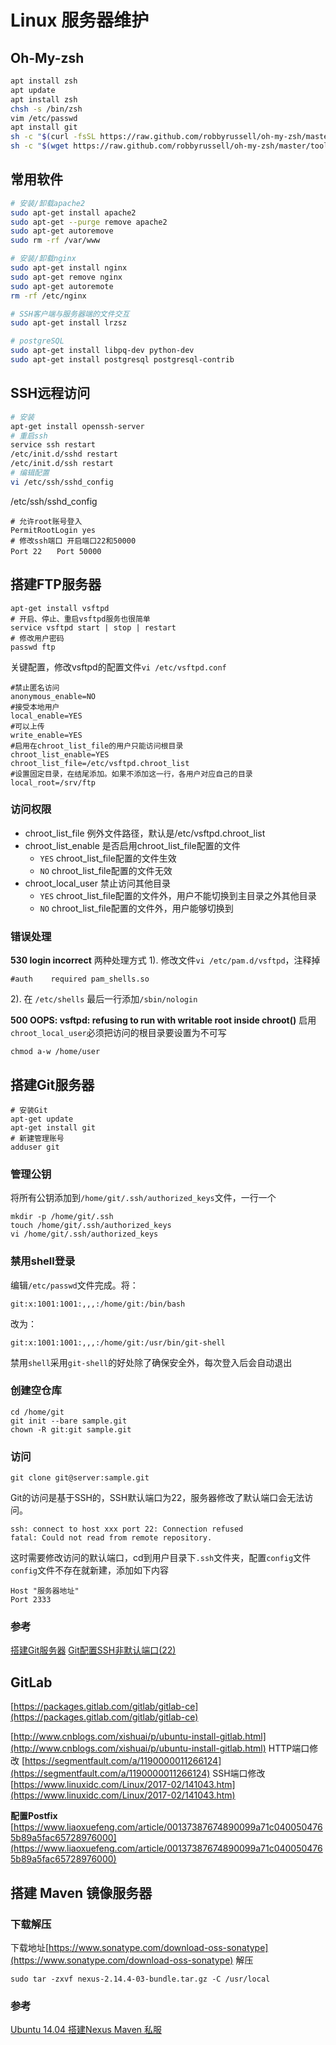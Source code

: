 # Linux 服务器维护

## Oh-My-zsh

```bash
apt install zsh
apt update
apt install zsh
chsh -s /bin/zsh
vim /etc/passwd
apt install git
sh -c "$(curl -fsSL https://raw.github.com/robbyrussell/oh-my-zsh/master/tools/install.sh)"
sh -c "$(wget https://raw.github.com/robbyrussell/oh-my-zsh/master/tools/install.sh -O -)"
```

## 常用软件

```bash
# 安装/卸载apache2
sudo apt-get install apache2
sudo apt-get --purge remove apache2
sudo apt-get autoremove
sudo rm -rf /var/www

# 安装/卸载nginx
sudo apt-get install nginx
sudo apt-get remove nginx
sudo apt-get autoremote
rm -rf /etc/nginx

# SSH客户端与服务器端的文件交互
sudo apt-get install lrzsz

# postgreSQL
sudo apt-get install libpq-dev python-dev
sudo apt-get install postgresql postgresql-contrib
```

## SSH远程访问

```bash
# 安装
apt-get install openssh-server
# 重启ssh
service ssh restart
/etc/init.d/sshd restart
/etc/init.d/ssh restart
# 编辑配置
vi /etc/ssh/sshd_config
```

/etc/ssh/sshd\_config

```text
# 允许root账号登入
PermitRootLogin yes
# 修改ssh端口 开启端口22和50000
Port 22　　Port 50000
```

## 搭建FTP服务器

```text
apt-get install vsftpd
# 开启、停止、重启vsftpd服务也很简单
service vsftpd start | stop | restart
# 修改用户密码
passwd ftp
```

关键配置，修改vsftpd的配置文件`vi /etc/vsftpd.conf`

```text
#禁止匿名访问
anonymous_enable=NO
#接受本地用户
local_enable=YES
#可以上传
write_enable=YES
#启用在chroot_list_file的用户只能访问根目录
chroot_list_enable=YES
chroot_list_file=/etc/vsftpd.chroot_list
#设置固定目录，在结尾添加。如果不添加这一行，各用户对应自己的目录
local_root=/srv/ftp
```

### 访问权限

* chroot\_list\_file 例外文件路径，默认是/etc/vsftpd.chroot\_list
* chroot\_list\_enable 是否启用chroot\_list\_file配置的文件
  * `YES` chroot\_list\_file配置的文件生效
  * `NO` chroot\_list\_file配置的文件无效
* chroot\_local\_user 禁止访问其他目录
  * `YES` chroot\_list\_file配置的文件外，用户不能切换到主目录之外其他目录
  * `NO` chroot\_list\_file配置的文件外，用户能够切换到

### 错误处理

**530 login incorrect** 两种处理方式 1\). 修改文件`vi /etc/pam.d/vsftpd`，注释掉

```text
#auth    required pam_shells.so
```

2\). 在 `/etc/shells` 最后一行添加`/sbin/nologin`

**500 OOPS: vsftpd: refusing to run with writable root inside chroot\(\)** 启用`chroot_local_user`必须把访问的根目录要设置为不可写

```text
chmod a-w /home/user
```

## 搭建Git服务器

```text
# 安装Git
apt-get update
apt-get install git
# 新建管理账号
adduser git
```

### 管理公钥

将所有公钥添加到`/home/git/.ssh/authorized_keys`文件，一行一个

```text
mkdir -p /home/git/.ssh
touch /home/git/.ssh/authorized_keys
vi /home/git/.ssh/authorized_keys
```

### 禁用shell登录

编辑`/etc/passwd`文件完成。将：

```text
git:x:1001:1001:,,,:/home/git:/bin/bash
```

改为：

```text
git:x:1001:1001:,,,:/home/git:/usr/bin/git-shell
```

禁用`shell`采用`git-shell`的好处除了确保安全外，每次登入后会自动退出

### 创建空仓库

```text
cd /home/git
git init --bare sample.git
chown -R git:git sample.git
```

### 访问

```text
git clone git@server:sample.git
```

Git的访问是基于SSH的，SSH默认端口为22，服务器修改了默认端口会无法访问。

```text
ssh: connect to host xxx port 22: Connection refused
fatal: Could not read from remote repository.
```

这时需要修改访问的默认端口，cd到用户目录下`.ssh`文件夹，配置`config`文件 `config`文件不存在就新建，添加如下内容

```text
Host "服务器地址"
Port 2333
```

### 参考

[搭建Git服务器](http://www.liaoxuefeng.com/wiki/0013739516305929606dd18361248578c67b8067c8c017b000/00137583770360579bc4b458f044ce7afed3df579123eca000) [Git配置SSH非默认端口\(22\)](http://blog.csdn.net/daiwood/article/details/50561306)

## GitLab

[https://packages.gitlab.com/gitlab/gitlab-ce](https://packages.gitlab.com/gitlab/gitlab-ce)

[http://www.cnblogs.com/xishuai/p/ubuntu-install-gitlab.html](http://www.cnblogs.com/xishuai/p/ubuntu-install-gitlab.html) HTTP端口修改 [https://segmentfault.com/a/1190000011266124](https://segmentfault.com/a/1190000011266124) SSH端口修改 [https://www.linuxidc.com/Linux/2017-02/141043.htm](https://www.linuxidc.com/Linux/2017-02/141043.htm)

**配置Postfix** [https://www.liaoxuefeng.com/article/00137387674890099a71c0400504765b89a5fac65728976000](https://www.liaoxuefeng.com/article/00137387674890099a71c0400504765b89a5fac65728976000)

## 搭建 Maven 镜像服务器

### 下载解压

下载地址[https://www.sonatype.com/download-oss-sonatype](https://www.sonatype.com/download-oss-sonatype) 解压

```text
sudo tar -zxvf nexus-2.14.4-03-bundle.tar.gz -C /usr/local
```

### 参考

[Ubuntu 14.04 搭建Nexus Maven 私服](https://www.tianmaying.com/tutorial/maven)

